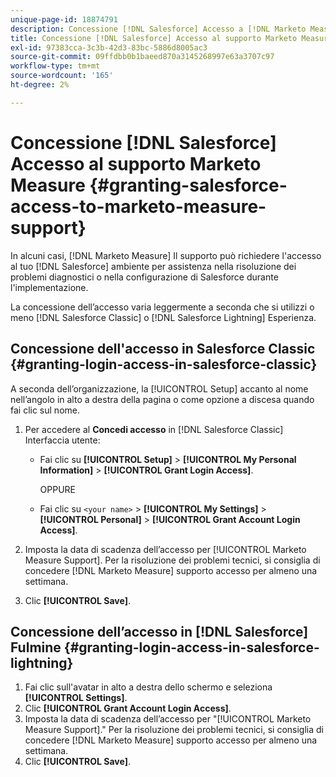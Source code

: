 ```yaml
---
unique-page-id: 18874791
description: Concessione [!DNL Salesforce] Accesso a [!DNL Marketo Measure] Supporto - [!DNL Marketo Measure] - Documentazione del prodotto
title: Concessione [!DNL Salesforce] Accesso al supporto Marketo Measure
exl-id: 97383cca-3c3b-42d3-83bc-5886d8005ac3
source-git-commit: 09ffdbb0b1baeed870a3145268997e63a3707c97
workflow-type: tm+mt
source-wordcount: '165'
ht-degree: 2%

---
```


# Concessione [!DNL Salesforce] Accesso al supporto Marketo Measure {#granting-salesforce-access-to-marketo-measure-support}

In alcuni casi, [!DNL Marketo Measure] Il supporto può richiedere l&#39;accesso al tuo [!DNL Salesforce] ambiente per assistenza nella risoluzione dei problemi diagnostici o nella configurazione di Salesforce durante l&#39;implementazione.

La concessione dell’accesso varia leggermente a seconda che si utilizzi o meno [!DNL Salesforce Classic] o [!DNL Salesforce Lightning] Esperienza.

## Concessione dell&#39;accesso in Salesforce Classic {#granting-login-access-in-salesforce-classic}

A seconda dell’organizzazione, la [!UICONTROL Setup] accanto al nome nell’angolo in alto a destra della pagina o come opzione a discesa quando fai clic sul nome.

1. Per accedere al **Concedi accesso** in [!DNL Salesforce Classic] Interfaccia utente:

   * Fai clic su **[!UICONTROL Setup]** > **[!UICONTROL My Personal Information]** > **[!UICONTROL Grant Login Access]**.

      OPPURE

   * Fai clic su `<your name>` > **[!UICONTROL My Settings]** > **[!UICONTROL Personal]** > **[!UICONTROL Grant Account Login Access]**.

1. Imposta la data di scadenza dell’accesso per [!UICONTROL Marketo Measure Support]. Per la risoluzione dei problemi tecnici, si consiglia di concedere [!DNL Marketo Measure] supporto accesso per almeno una settimana.
1. Clic **[!UICONTROL Save]**.

## Concessione dell’accesso in [!DNL Salesforce] Fulmine {#granting-login-access-in-salesforce-lightning}

1. Fai clic sull&#39;avatar in alto a destra dello schermo e seleziona **[!UICONTROL Settings]**.
1. Clic **[!UICONTROL Grant Account Login Access]**.
1. Imposta la data di scadenza dell’accesso per &quot;[!UICONTROL Marketo Measure Support].&quot; Per la risoluzione dei problemi tecnici, si consiglia di concedere [!DNL Marketo Measure] supporto accesso per almeno una settimana.
1. Clic **[!UICONTROL Save]**.
